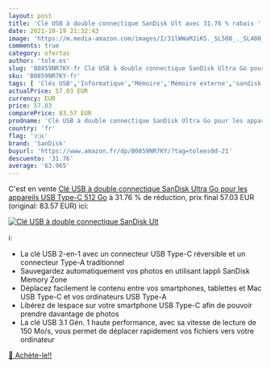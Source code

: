```yaml
---
layout: post
title: 'Clé USB à double connectique SanDisk Ult avec 31.76 % rabais '
date: 2021-10-19 21:32:43
image: 'https://m.media-amazon.com/images/I/31lWWaMJiKS._SL500_._SL400_.jpg'
comments: true
category: ofertas
author: 'tole.es'
slug: 'B0859NR7KY-fr Clé USB à double connectique SanDisk Ultra Go pour les...'
sku: 'B0859NR7KY-fr'
tags: [ 'Clés USB','Informatique','Mémoire','Mémoire externe','sandisk', ]
actualPrice: 57.03 EUR
currency: EUR
price: 57.03
comparePrice: 83.57 EUR
prodname: 'Clé USB à double connectique SanDisk Ultra Go pour les appareils USB Type-C  512 Go'
country: 'fr'
flag: '🇫🇷'
brand: 'SanDisk'
buyurl: 'https://www.amazon.fr/dp/B0859NR7KY/?tag=tolees0d-21'
descuento: '31.76'
average: '63.965'
---
```


C'est en vente [Clé USB à double connectique SanDisk Ultra Go pour les appareils USB Type-C  512 Go](https://www.amazon.fr/dp/B0859NR7KY/?tag=tolees0d-21)  à  31.76 % de réduction, prix final  57.03 EUR (original: 83.57 EUR) ici:

[![Clé USB à double connectique SanDisk Ult](https://m.media-amazon.com/images/I/31lWWaMJiKS._SL500_._SL400_.jpg)](https://www.amazon.fr/dp/B0859NR7KY/?tag=tolees0d-21)

ℹ️:

- La clé USB 2-en-1 avec un connecteur USB Type-C réversible et un connecteur Type-A traditionnel
- Sauvegardez automatiquement vos photos en utilisant lappli SanDisk Memory Zone
- Déplacez facilement le contenu entre vos smartphones, tablettes et Mac USB Type-C et vos ordinateurs USB Type-A
- Libérez de lespace sur votre smartphone USB Type-C afin de pouvoir prendre davantage de photos
- La clé USB 3.1 Gén. 1 haute performance, avec sa vitesse de lecture de 150 Mo/s, vous permet de déplacer rapidement vos fichiers vers votre ordinateur

[🛒 Achète-le!!](https://www.amazon.fr/dp/B0859NR7KY/?tag=tolees0d-21)
